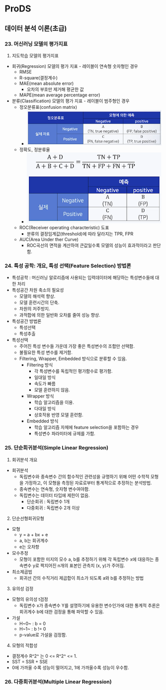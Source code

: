 # ProDS
## 데이터 분석 이론(초급) 
### 23. 머신러닝 모델의 평가지표
1. 지도학습 모델의 평가지표
  * 회귀(Regression) 모델의 평가 지표 - 레이블이 연속형 숫자형인 경우
    * RMSE
    * R-square(결정계수)
    * MAE(mean absolute error)
      * 오차의 부호만 제거해 평균한 값
    * MAPE(mean average percentage error)
  * 분류(Classification) 모델의 평가 지표 - 레이블이 범주형인 경우
    * 정오분류표(confusion matrix)
      * ![정오분류표](../images/20230315_정오분류표.png)
    * 정확도, 정분류율
      * ![정확도](../images/20230321_정분류율.png)
    * ROC(Receiver operating characteristic) 도표
      * 분류의 결정임계값(threshold)에 따라 달라지는 TPR, FPR
    * AUC(Area Under ther Curve)
      * ROC곡선의 면적을 계산하여 큰값일수록 모델의 성능이 효과적이라고 판단함.

### 24. 특성 공학: 개요, 특성 선택(Feature Selection) 방법론
* 특성공학 : 머신러닝 알로리즘에 사용되는 입력데이터에 해당하는 특성변수들에 대한 처리
* 특성공간 차원 축소의 필요성
  * 모델의 해석력 향상.
  * 모델 훈련시간의 단축.
  * 차원의 저주방지.
  * 과적합에 의한 일반화 오차를 줄여 성능 향상.
* 특성공간 방법론
  * 특성선택
  * 특성추출
* 특성선택
  * 주어진 특성 변수들 가운데 가장 좋은 특성변수의 조합만 선택함.
  * 불필요한 특성 변수를 제거함.
  * Filtering, Wrapper, Embedded 방식으로 분류할 수 있음.
    * Filtering 방식
      * 각 특성변수를 독립적인 평가함수로 평가함.
      * 일대일 방식
      * 속도가 빠름
      * 모델 훈련하지 않음.
    * Wrapper 방식
      * 학습 알고리즘을 이용.
      * 다대일 방식
      * 상호작용 반영 모델 훈련함.
    * Embedded 방식
      * 학습 알고리즘 자체에 feature selection을 포함하는 경우
      * 특성변수 파라미터에 규제를 가함.

### 25. 단순회귀분석(Simple Linear Regression)
1. 회귀분석 개요
  * 회귀분석
    * 독립변수와 종속변수 간의 함수적인 관련성을 규명하기 위해 어떤 수학적 모형을 가정하고, 이 모형을 측정된 자료로부터 통계적으로 추정하는 분석방법.
    * 종속변수는 연속형, 숫자형 변수여야함.
    * 독립변수는 데이터 타입에 제한이 없음.
      * 단순회귀 : 독립변수 1개
      * 다중회귀 : 독립변수 2개 이상
2. 단순선형회귀모형
  * 모형
    * y = a + bx + e
    * a, b는 회귀계수
    * e는 오차항
  * 모수추정
    * 모형이 포함한 미지의 모수 a, b를 추정하기 위해 각 독립변수 x에 대응하는 종속변수 y로 짝지어진 n개의 표본인 관측치 (x, y)가 주어짐.
  * 최소제곱법
    * 회귀선 간의 수직거리 제곱합이 최소가 되도록 a와 b를 추정하는 방법
3. 유의성 검정
  * 모형의 유의성 t검정
    * 독립변수 x가 종속변수 Y를 설명하기에 유용한 변수인가에 대한 통계적 추론은 회귀계수 b에 대한 검정을 통해 파악할 수 있음.
  * 가설
    * H~0~ : b = 0
    * H~1~ : b != 0
    * p-value로 가설을 검정함.
4. 모형의 적합성
  * 결정계수 R^2^ 는 0 <= R^2^ <= 1.
  * SST = SSR + SSE
  * 0에 가까울 수록 성능이 떨어지고, 1에 가까울수록 성능이 우수함.

### 26. 다중회귀분석(Multiple Linear Regression)
